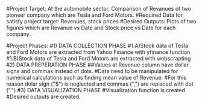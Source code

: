 #Project Target: At the automobile sector, Comparison of Revanues of two pioneer company which are Tesla and Ford Motors. 
#Required Data for satisfy project target: Revenues, stock prices
#Desired Outputs: Plots of two figures which are Revanue vs Date and Stock price vs Date for each company.

#Project Phases:
#1) DATA COLLECTION PHASE
  #1.A)Stock data of Tesla and Ford Motors are extracted from Yahoo Finance with yfinance function 
  #1.B)Stock data of Tesla and Ford Motors are extracted with webscrapting
#2) DATA PREPERATION PHASE
##Values at Revenue column have dollar signs and commas instead of dots. 
#Data need to be manipulated for numerical calculations such as finding mean value of Revenue.
#For this reason dolar sign ("$") is neglected and commas (",") are replaced with dot (".")
#3) DATA VISUALIZATION PHASE
#Visualization function is created
#Desired outputs are created.
